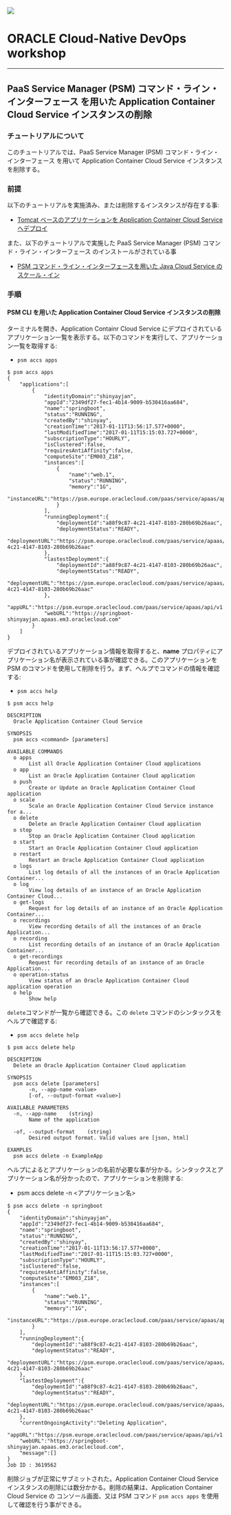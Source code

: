 ![](../common/images/customer.logo.png)
---
# ORACLE Cloud-Native DevOps workshop
----
## PaaS Service Manager (PSM) コマンド・ライン・インターフェース を用いた Application Container Cloud Service インスタンスの削除

### チュートリアルについて

このチュートリアルでは、PaaS Service Manager (PSM) コマンド・ライン・インターフェース を用いて Application Container Cloud Service インスタンスを削除する。

### 前提

以下のチュートリアルを実施済み、または削除するインスタンスが存在する事:

- [Tomcat ベースのアプリケーションを Application Container Cloud Service へデプロイ](../accs-tomcat/README.md)

また、以下のチュートリアルで実施した PaaS Service Manager (PSM) コマンド・ライン・インターフェース のインストールがされている事
- [PSM コマンド・ライン・インターフェースを用いた Java Cloud Service のスケール・イン](../jcs-scale-psm/README.md)

### 手順

#### PSM CLI を用いた Application Container Cloud Service インスタンスの削除

ターミナルを開き、Application Containr Cloud Service にデプロイされているアプリケーション一覧を表示する。以下のコマンドを実行して、アプリケーション一覧を取得する:

- `psm accs apps`

```
$ psm accs apps
{
    "applications":[
        {
            "identityDomain":"shinyayjan",
            "appId":"2349df27-fec1-4b14-9009-b530416aa684",
            "name":"springboot",
            "status":"RUNNING",
            "createdBy":"shinyay",
            "creationTime":"2017-01-11T13:56:17.577+0000",
            "lastModifiedTime":"2017-01-11T15:15:03.727+0000",
            "subscriptionType":"HOURLY",
            "isClustered":false,
            "requiresAntiAffinity":false,
            "computeSite":"EM003_Z18",
            "instances":[
                {
                    "name":"web.1",
                    "status":"RUNNING",
                    "memory":"1G",
                    "instanceURL":"https://psm.europe.oraclecloud.com/paas/service/apaas/api/v1.1/apps/shinyayjan/springboot/instances/web.1"
                }
            ],
            "runningDeployment":{
                "deploymentId":"a88f9c87-4c21-4147-8103-280b69b26aac",
                "deploymentStatus":"READY",
                "deploymentURL":"https://psm.europe.oraclecloud.com/paas/service/apaas/api/v1.1/apps/shinyayjan/springboot/deployments/a88f9c87-4c21-4147-8103-280b69b26aac"
            },
            "lastestDeployment":{
                "deploymentId":"a88f9c87-4c21-4147-8103-280b69b26aac",
                "deploymentStatus":"READY",
                "deploymentURL":"https://psm.europe.oraclecloud.com/paas/service/apaas/api/v1.1/apps/shinyayjan/springboot/deployments/a88f9c87-4c21-4147-8103-280b69b26aac"
            },
            "appURL":"https://psm.europe.oraclecloud.com/paas/service/apaas/api/v1.1/apps/shinyayjan/springboot",
            "webURL":"https://springboot-shinyayjan.apaas.em3.oraclecloud.com"
        }
    ]
}
```

デプロイされているアプリケーション情報を取得すると、**name** プロパティにアプリケーション名が表示されている事が確認できる。このアプリケーションを PSM のコマンドを使用して削除を行う。まず、ヘルプでコマンドの情報を確認する:

- `psm accs help`

```
$ psm accs help

DESCRIPTION
  Oracle Application Container Cloud Service

SYNOPSIS
  psm accs <command> [parameters]

AVAILABLE COMMANDS
  o apps
       List all Oracle Application Container Cloud applications
  o app
       List an Oracle Application Container Cloud application
  o push
       Create or Update an Oracle Application Container Cloud application
  o scale
       Scale an Oracle Application Container Cloud Service instance for a...
  o delete
       Delete an Oracle Application Container Cloud application
  o stop
       Stop an Oracle Application Container Cloud application
  o start
       Start an Oracle Application Container Cloud application
  o restart
       Restart an Oracle Application Container Cloud application
  o logs
       List log details of all the instances of an Oracle Application Container...
  o log
       View log details of an instance of an Oracle Application Container Cloud...
  o get-logs
       Request for log details of an instance of an Oracle Application Container...
  o recordings
       View recording details of all the instances of an Oracle Application...
  o recording
       List recording details of an instance of an Oracle Application Container...
  o get-recordings
       Request for recording details of an instance of an Oracle Application...
  o operation-status
       View status of an Oracle Application Container Cloud application operation
  o help
       Show help
```

`delete`コマンドが一覧から確認できる。この `delete` コマンドのシンタックスをヘルプで確認する:

- `psm accs delete help`

```
$ psm accs delete help

DESCRIPTION
  Delete an Oracle Application Container Cloud application

SYNOPSIS
  psm accs delete [parameters]
       -n, --app-name <value>
       [-of, --output-format <value>]

AVAILABLE PARAMETERS
  -n, --app-name    (string)
       Name of the application

  -of, --output-format    (string)
       Desired output format. Valid values are [json, html]

EXAMPLES
  psm accs delete -n ExampleApp
```

ヘルプによるとアプリケーションの名前が必要な事が分かる。シンタックスとアプリケーション名が分かったので、アプリケーションを削除する:

- psm accs delete -n <アプリケーション名>

```
$ psm accs delete -n springboot
{
    "identityDomain":"shinyayjan",
    "appId":"2349df27-fec1-4b14-9009-b530416aa684",
    "name":"springboot",
    "status":"RUNNING",
    "createdBy":"shinyay",
    "creationTime":"2017-01-11T13:56:17.577+0000",
    "lastModifiedTime":"2017-01-11T15:15:03.727+0000",
    "subscriptionType":"HOURLY",
    "isClustered":false,
    "requiresAntiAffinity":false,
    "computeSite":"EM003_Z18",
    "instances":[
        {
            "name":"web.1",
            "status":"RUNNING",
            "memory":"1G",
            "instanceURL":"https://psm.europe.oraclecloud.com/paas/service/apaas/api/v1.1/apps/shinyayjan/springboot/instances/web.1"
        }
    ],
    "runningDeployment":{
        "deploymentId":"a88f9c87-4c21-4147-8103-280b69b26aac",
        "deploymentStatus":"READY",
        "deploymentURL":"https://psm.europe.oraclecloud.com/paas/service/apaas/api/v1.1/apps/shinyayjan/springboot/deployments/a88f9c87-4c21-4147-8103-280b69b26aac"
    },
    "lastestDeployment":{
        "deploymentId":"a88f9c87-4c21-4147-8103-280b69b26aac",
        "deploymentStatus":"READY",
        "deploymentURL":"https://psm.europe.oraclecloud.com/paas/service/apaas/api/v1.1/apps/shinyayjan/springboot/deployments/a88f9c87-4c21-4147-8103-280b69b26aac"
    },
    "currentOngoingActivity":"Deleting Application",
    "appURL":"https://psm.europe.oraclecloud.com/paas/service/apaas/api/v1.1/apps/shinyayjan/springboot",
    "webURL":"https://springboot-shinyayjan.apaas.em3.oraclecloud.com",
    "message":[]
}
Job ID : 3619562
```

削除ジョブが正常にサブミットされた。Application Container Cloud Service インスタンスの削除には数分かかる。削除の結果は、Application Container Cloud Service の コンソール画面、又は PSM コマンド `psm accs apps` を使用して確認を行う事ができる。
